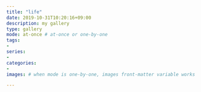 ```yaml
---
title: "life"
date: 2019-10-31T10:20:16+09:00
description: my gallery
type: gallery
mode: at-once # at-once or one-by-one
tags:
-
series:
-
categories:
-
images: # when mode is one-by-one, images front-matter variable works

---
```


